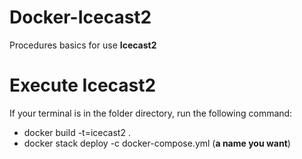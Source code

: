 # Docker-Icecast2

Procedures basics for use **Icecast2**

# Execute Icecast2

If your terminal is in the folder directory, run the following command:
- docker build -t=icecast2 .
- docker stack deploy -c docker-compose.yml (**a name you want**)

